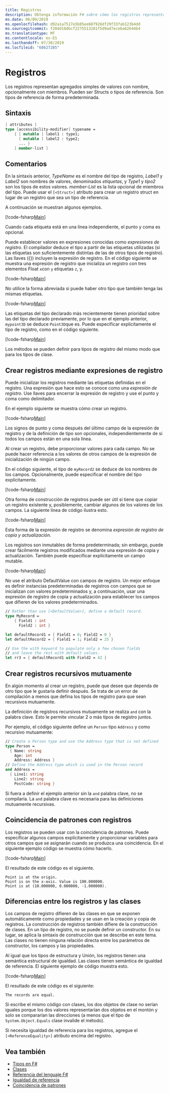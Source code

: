```yaml
---
title: Registros
description: Obtenga información F# sobre cómo los registros representan agregados simples de valores con nombre, opcionalmente con miembros.
ms.date: 06/09/2019
ms.openlocfilehash: d92a1a7517e5b05ee687926df29f33fab123b4dd
ms.sourcegitcommit: f20dd18dbcf2275513281f5d9ad7ece6a62644b4
ms.translationtype: MT
ms.contentlocale: es-ES
ms.lasthandoff: 07/30/2019
ms.locfileid: "68627285"
---
```

# <a name="records"></a>Registros

Los registros representan agregados simples de valores con nombre, opcionalmente con miembros. Pueden ser Structs o tipos de referencia.  Son tipos de referencia de forma predeterminada.

## <a name="syntax"></a>Sintaxis

```fsharp
[ attributes ]
type [accessibility-modifier] typename =
    { [ mutable ] label1 : type1;
      [ mutable ] label2 : type2;
      ... }
    [ member-list ]
```

## <a name="remarks"></a>Comentarios

En la sintaxis anterior, *TypeName* es el nombre del tipo de registro, *Label1* y *Label2* son nombres de valores, denominados *etiquetas*, y *Type1* y *tipo2* son los tipos de estos valores. *member-List* es la lista opcional de miembros del tipo.  Puede usar el `[<Struct>]` atributo para crear un registro struct en lugar de un registro que sea un tipo de referencia.

A continuación se muestran algunos ejemplos.

[!code-fsharp[Main](~/samples/snippets/fsharp/lang-ref-1/snippet1901.fs)]

Cuando cada etiqueta está en una línea independiente, el punto y coma es opcional.

Puede establecer valores en expresiones conocidas como *expresiones de registro*. El compilador deduce el tipo a partir de las etiquetas utilizadas (si las etiquetas son suficientemente distintas de las de otros tipos de registro). Las llaves ({}) incluyen la expresión de registro. En el código siguiente se muestra una expresión de registro que inicializa un registro con tres elementos Float `x`con `y` etiquetas `z`, y.

[!code-fsharp[Main](~/samples/snippets/fsharp/lang-ref-1/snippet1907.fs)]

No utilice la forma abreviada si puede haber otro tipo que también tenga las mismas etiquetas.

[!code-fsharp[Main](~/samples/snippets/fsharp/lang-ref-1/snippet1903.fs)]

Las etiquetas del tipo declarado más recientemente tienen prioridad sobre las del tipo declarado previamente, por lo que en el ejemplo anterior, `mypoint3D` se deduce `Point3D`que es. Puede especificar explícitamente el tipo de registro, como en el código siguiente.

[!code-fsharp[Main](~/samples/snippets/fsharp/lang-ref-1/snippet1908.fs)]

Los métodos se pueden definir para tipos de registro del mismo modo que para los tipos de clase.

## <a name="creating-records-by-using-record-expressions"></a>Crear registros mediante expresiones de registro

Puede inicializar los registros mediante las etiquetas definidas en el registro. Una expresión que hace esto se conoce como una *expresión de registro*. Use llaves para encerrar la expresión de registro y use el punto y coma como delimitador.

En el ejemplo siguiente se muestra cómo crear un registro.

[!code-fsharp[Main](~/samples/snippets/fsharp/lang-ref-1/snippet1904.fs)]

Los signos de punto y coma después del último campo de la expresión de registro y de la definición de tipo son opcionales, independientemente de si todos los campos están en una sola línea.

Al crear un registro, debe proporcionar valores para cada campo. No se puede hacer referencia a los valores de otros campos de la expresión de inicialización de ningún campo.

En el código siguiente, el tipo de `myRecord2` se deduce de los nombres de los campos. Opcionalmente, puede especificar el nombre del tipo explícitamente.

[!code-fsharp[Main](~/samples/snippets/fsharp/lang-ref-1/snippet1905.fs)]

Otra forma de construcción de registros puede ser útil si tiene que copiar un registro existente y, posiblemente, cambiar algunos de los valores de los campos. La siguiente línea de código ilustra esto.

[!code-fsharp[Main](~/samples/snippets/fsharp/lang-ref-1/snippet1906.fs)]

Esta forma de la expresión de registro se denomina *expresión de registro de copia y actualización*.

Los registros son inmutables de forma predeterminada; sin embargo, puede crear fácilmente registros modificados mediante una expresión de copia y actualización. También puede especificar explícitamente un campo mutable.

[!code-fsharp[Main](~/samples/snippets/fsharp/lang-ref-1/snippet1909.fs)]

No use el atributo DefaultValue con campos de registro. Un mejor enfoque es definir instancias predeterminadas de registros con campos que se inicializan con valores predeterminados y, a continuación, usar una expresión de registro de copia y actualización para establecer los campos que difieren de los valores predeterminados.

```fsharp
// Rather than use [<DefaultValue>], define a default record.
type MyRecord =
    { Field1 : int
      Field2 : int }

let defaultRecord1 = { Field1 = 0; Field2 = 0 }
let defaultRecord2 = { Field1 = 1; Field2 = 25 }

// Use the with keyword to populate only a few chosen fields
// and leave the rest with default values.
let rr3 = { defaultRecord1 with Field2 = 42 }
```

## <a name="creating-mutually-recursive-records"></a>Crear registros recursivos mutuamente

En algún momento al crear un registro, puede que desee que dependa de otro tipo que le gustaría definir después. Se trata de un error de compilación a menos que defina los tipos de registro para que sean recursivos mutuamente.

La definición de registros recursivos mutuamente se realiza `and` con la palabra clave. Esto le permite vincular 2 o más tipos de registro juntos.

Por ejemplo, el código siguiente define un `Person` tipo `Address` y como recursivo mutuamente:

```fsharp
// Create a Person type and use the Address type that is not defined
type Person =
  { Name: string
    Age: int
    Address: Address }
// Define the Address type which is used in the Person record
and Address =
  { Line1: string
    Line2: string
    PostCode: string }
```

Si fuera a definir el ejemplo anterior sin la `and` palabra clave, no se compilaría. La `and` palabra clave es necesaria para las definiciones mutuamente recursivas.

## <a name="pattern-matching-with-records"></a>Coincidencia de patrones con registros

Los registros se pueden usar con la coincidencia de patrones. Puede especificar algunos campos explícitamente y proporcionar variables para otros campos que se asignarán cuando se produzca una coincidencia. En el siguiente ejemplo código se muestra cómo hacerlo.

[!code-fsharp[Main](~/samples/snippets/fsharp/lang-ref-1/snippet1910.fs)]

El resultado de este código es el siguiente.

```
Point is at the origin.
Point is on the x-axis. Value is 100.000000.
Point is at (10.000000, 0.000000, -1.000000).
```

## <a name="differences-between-records-and-classes"></a>Diferencias entre los registros y las clases

Los campos de registro difieren de las clases en que se exponen automáticamente como propiedades y se usan en la creación y copia de registros. La construcción de registros también difiere de la construcción de clases. En un tipo de registro, no se puede definir un constructor. En su lugar, se aplica la sintaxis de construcción que se describe en este tema. Las clases no tienen ninguna relación directa entre los parámetros de constructor, los campos y las propiedades.

Al igual que los tipos de estructura y Unión, los registros tienen una semántica estructural de igualdad. Las clases tienen semántica de igualdad de referencia. El siguiente ejemplo de código muestra esto.

[!code-fsharp[Main](~/samples/snippets/fsharp/lang-ref-1/snippet1911.fs)]

El resultado de este código es el siguiente:

```
The records are equal.
```

Si escribe el mismo código con clases, los dos objetos de clase no serían iguales porque los dos valores representarían dos objetos en el montón y solo se compararían las direcciones (a menos que el tipo de `System.Object.Equals` clase invalide el método).

Si necesita igualdad de referencia para los registros, agregue el `[<ReferenceEquality>]` atributo encima del registro.

## <a name="see-also"></a>Vea también

- [Tipos en F#](fsharp-types.md)
- [Clases](classes.md)
- [Referencia del lenguaje F#](index.md)
- [Igualdad de referencia](https://msdn.microsoft.com/visualfsharpdocs/conceptual/core.referenceequalityattribute-class-%5bfsharp%5d)
- [Coincidencia de patrones](pattern-matching.md)
